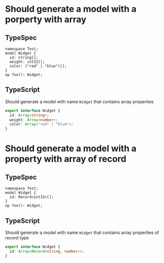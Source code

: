 # Should generate a model with a porperty with array

## TypeSpec

```tsp
namespace Test;
model Widget {
  id: string[];
  weight: int32[];
  color: ("red" | "blue")[];
}
op foo(): Widget;
```

## TypeScript

Should generate a model with name `Widget` that contains array properties

```ts src/models/models.ts interface Widget
export interface Widget {
  id: Array<string>;
  weight: Array<number>;
  color: Array<"red" | "blue">;
}
```

# Should generate a model with a property with array of record

## TypeSpec

```tsp
namespace Test;
model Widget {
  id: Record<int32>[];
}
op foo(): Widget;
```

## TypeScript

Should generate a model with name `Widget` that contains array properties of record type

```ts src/models/models.ts interface Widget
export interface Widget {
  id: Array<Record<string, number>>;
}
```
